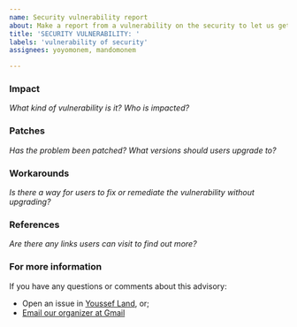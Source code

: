 ```yaml
---
name: Security vulnerability report
about: Make a report from a vulnerability on the security to let us get it out
title: 'SECURITY VULNERABILITY: '
labels: 'vulnerability of security'
assignees: yoyomonem, mandomonem

---
```


### Impact
_What kind of vulnerability is it? Who is impacted?_

### Patches
_Has the problem been patched? What versions should users upgrade to?_

### Workarounds
_Is there a way for users to fix or remediate the vulnerability without upgrading?_

### References
_Are there any links users can visit to find out more?_

### For more information
If you have any questions or comments about this advisory:
* Open an issue in [Youssef Land](https://github.com/The-Youssef-Nasr-Company/Youssef-Land), or;
* [Email our organizer at Gmail](mailto:yoyo.monem22@gmail.com)
